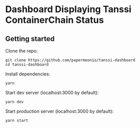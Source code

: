 # Dashboard Displaying Tanssi ContainerChain Status

## Getting started

Clone the repo:

```
git clone https://github.com/papermoonio/tanssi-dashboard
cd tanssi-dashboard
```

Install dependencies:

```
yarn
```

Start dev server (localhost:3000 by default):

```
yarn dev
```

Start production server (localhost:3000 by default):

```
yarn start
```
